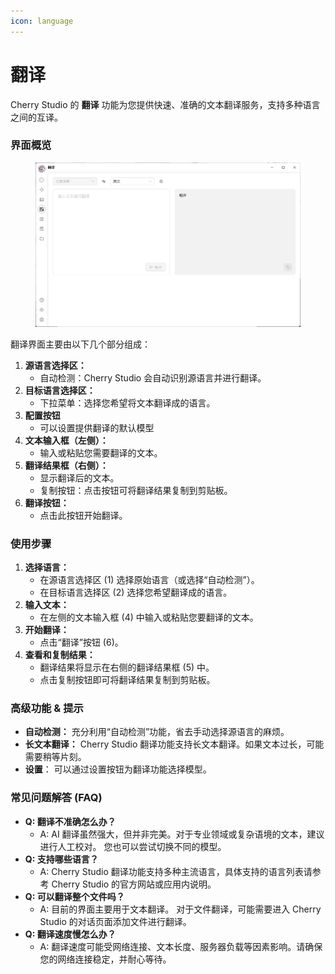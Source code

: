 ```yaml
---
icon: language
---
```


# 翻译

Cherry Studio 的 **翻译** 功能为您提供快速、准确的文本翻译服务，支持多种语言之间的互译。

### 界面概览

<figure><img src="../../.gitbook/assets/翻译.png" alt=""><figcaption></figcaption></figure>

翻译界面主要由以下几个部分组成：

1. **源语言选择区：**
   * 自动检测：Cherry Studio 会自动识别源语言并进行翻译。
2. **目标语言选择区：**
   * 下拉菜单：选择您希望将文本翻译成的语言。
3. **配置按钮**
   * 可以设置提供翻译的默认模型
4. **文本输入框（左侧）：**
   * 输入或粘贴您需要翻译的文本。
5. **翻译结果框（右侧）：**
   * 显示翻译后的文本。
   * 复制按钮：点击按钮可将翻译结果复制到剪贴板。
6. **翻译按钮：**
   * 点击此按钮开始翻译。

### 使用步骤

1. **选择语言：**
   * 在源语言选择区 (1) 选择原始语言（或选择“自动检测”）。
   * 在目标语言选择区 (2) 选择您希望翻译成的语言。
2. **输入文本：**
   * 在左侧的文本输入框 (4) 中输入或粘贴您要翻译的文本。
3. **开始翻译：**
   * 点击“翻译”按钮 (6)。
4. **查看和复制结果：**
   * 翻译结果将显示在右侧的翻译结果框 (5) 中。
   * 点击复制按钮即可将翻译结果复制到剪贴板。

### 高级功能 & 提示

* **自动检测：** 充分利用“自动检测”功能，省去手动选择源语言的麻烦。
* **长文本翻译：** Cherry Studio 翻译功能支持长文本翻译。如果文本过长，可能需要稍等片刻。
* **设置**： 可以通过设置按钮为翻译功能选择模型。

### 常见问题解答 (FAQ)

* **Q: 翻译不准确怎么办？**
  * A: AI 翻译虽然强大，但并非完美。对于专业领域或复杂语境的文本，建议进行人工校对。 您也可以尝试切换不同的模型。
* **Q: 支持哪些语言？**
  * A: Cherry Studio 翻译功能支持多种主流语言，具体支持的语言列表请参考 Cherry Studio 的官方网站或应用内说明。
* **Q: 可以翻译整个文件吗？**
  * A: 目前的界面主要用于文本翻译。 对于文件翻译，可能需要进入 Cherry Studio 的对话页面添加文件进行翻译。
* **Q: 翻译速度慢怎么办？**
  * A: 翻译速度可能受网络连接、文本长度、服务器负载等因素影响。请确保您的网络连接稳定，并耐心等待。
